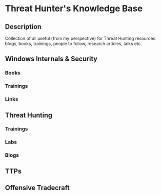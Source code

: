 # Threat Hunter's Knowledge Base

## Description
Collection of all useful (from my perspective) for Threat Hunting resources: blogs, books, trainings, people to follow, research articles, talks etc.

## Windows Internals & Security

### Books

### Trainings

### Links

## Threat Hunting

### Trainings

### Labs

### Blogs

## TTPs

## Offensive Tradecraft
